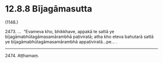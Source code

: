 # 12.8.8 Bījagāmasutta

(1148.)

2473\. …  “Evameva kho, bhikkhave, appakā te sattā ye bījagāmabhūtagāmasamārambhā paṭiviratā; atha kho eteva bahutarā sattā ye bījagāmabhūtagāmasamārambhā appaṭiviratā…pe… .

---

2474\. Aṭṭhamaṃ.
